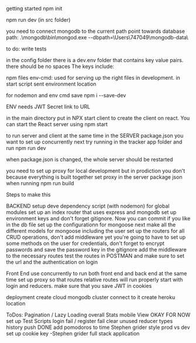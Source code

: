 getting started npm init

npm run dev  (in src folder)

you need to connect mongodb to the current path
 point towards database path: 
.\mongodb\bin\mongod.exe --dbpath=\Users\747049\mongodb-data\


to do: write tests

in the config folder there is a dev.env folder that contains key value pairs. there should be no spaces The keys include:


npm files
 env-cmd: used for serving up the right files in development. in start script sent environment location

for nodemon and env cmd save npm i --save-dev       


ENV needs 
JWT Secret
link to URL

in the main directory put in NPX start client to create the client on  react. You can start the React server using npm start

to run server and client at the same time in the SERVER package.json you want to set up concurrently
next try running in the tracker app folder and run npm run dev

when package.json is changed, the whole server should be restarted

you need to set up proxy for local development but in prodiction you don't because everything is built together
set proxy in the server package json
when running npm run build


Steps to make this

BACKEND
setup deve dependency script (with nodemon) for global modules
set up an index router that uses express and mongodb
set up environment keys and don't forget gitignore. Now you can commit if you like
in the db file set up the configurationn for mongoose
next make all the different models for mongoose including the user
set up the routers for all CRUD operations, don't add middleware yet
you're going to have to set up some methods on the user for credentials, don't forget to encrypt passwords
and save the password key in the gitignore
add the middleware to the necessary routes
test the routes in POSTMAN and make sure to set the url and the authentication on login

Front End
use concurrently to run both front end and back end at the same time
set up proxy so that routes relative routes will run properly
start with login and reducers. make sure that you save JWT in cookies

deployment
create cloud mongodb cluster
connect to it
create heroku location




ToDos:
Pagination / Lazy Loading
overall Stats
mobile View OKAY FOR NOW
set up Test Scripts
login fail / register fail
clear unused reducer types
history push DONE
add pomodoros to time
Stephen grider style prod vs dev
set up cookie key -Stephen grider full stack application

